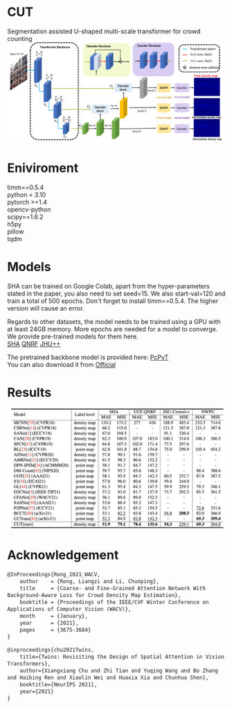# CUT
Segmentation assisted U-shaped multi-scale transformer for crowd counting
![avatar](/model.png)
# Eniviroment
timm==0.5.4<br />
python < 3.10<br />
pytorch >=1.4<br />
opencv-python<br />
scipy==1.6.2<br />
h5py <br />
pillow<br />
tqdm<br />


# Models

SHA can be trained on Google Colab, apart from the hyper-parameters stated in the paper, you also need to set seed=15. We also start-val=120 and train a total of 500 epochs. Don't forget to install timm==0.5.4. The higher version will cause an error.

Regards to other datasets, the model needs to be trained using a GPU with at least 24GB memory. More epochs are needed for a model to converge. We provide pre-trained models for them here. <br />
[SHA](https://drive.google.com/file/d/1OyRo8eqfHTvoxxCPOImaUe3Ll_g5JnWO/view?usp=sharing)
[QNRF](https://drive.google.com/file/d/19T-YScQ6g7hMYFfvRIfWRblxlBiPvStJ/view?usp=sharing)
[JHU++](https://drive.google.com/file/d/16m1zM4TNZGUi0_TDWAiqQdQEmJ1pn_Nq/view?usp=sharing)

The pretrained backbone model is provided here: [PcPvT](https://drive.google.com/file/d/1dmqaEGMJz-J8clV62YPS_XplNdUbXiis/view?usp=sharing) <br />
You can also download it from [Official](https://drive.google.com/file/d/1wsU9riWBiN22fyfsJCHDFhLyP2c_n8sk/view?usp=sharing)

# Results
![avatar](/result.jpg)

# Acknowledgement
```
@InProceedings{Rong_2021_WACV,
    author    = {Rong, Liangzi and Li, Chunping},
    title     = {Coarse- and Fine-Grained Attention Network With Background-Aware Loss for Crowd Density Map Estimation},
    booktitle = {Proceedings of the IEEE/CVF Winter Conference on Applications of Computer Vision (WACV)},
    month     = {January},
    year      = {2021},
    pages     = {3675-3684}
}
```
```
@inproceedings{chu2021Twins,
	title={Twins: Revisiting the Design of Spatial Attention in Vision Transformers},
	author={Xiangxiang Chu and Zhi Tian and Yuqing Wang and Bo Zhang and Haibing Ren and Xiaolin Wei and Huaxia Xia and Chunhua Shen},
	booktitle={NeurIPS 2021},
	year={2021}
}
```
